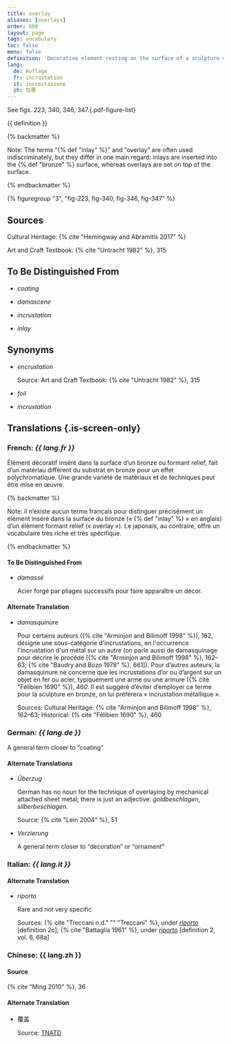 ```yaml
---
title: overlay
aliases: [overlays]
order: 600
layout: page
tags: vocabulary
toc: false
menu: false
definition: 'Decorative element resting on the surface of a sculpture via any of a variety of attachment methods, including solder, adhesives, cements, and/or rivets. Overlay materials may include a range of materials, among them metals, glass, stone, or bone.'
lang:
  de: Auflage
  fr: incrustation
  it: incrostazione
  zh: 包覆
---
```


See figs. 223, 340, 346, 347.{.pdf-figure-list}

{{ definition }}

{% backmatter %}

Note: The terms “{% def "inlay" %}” and “overlay” are often used indiscriminately, but they differ in one main regard: inlays are inserted into the {% def "bronze" %} surface, whereas overlays are set on top of the surface.

{% endbackmatter %}

{% figuregroup "3", "fig-223, fig-340, fig-346, fig-347" %}

## Sources

Cultural Heritage: {% cite "Hemingway and Abramitis 2017" %}

Art and Craft Textbook: {% cite "Untracht 1982" %}, 315

## To Be Distinguished From

- *coating*

- *damascene*

- *incrustation*

- *inlay*

## Synonyms

- *encrustation*

    Source: Art and Craft Textbook: {% cite "Untracht 1982" %}, 315

- *foil*

- *incrustation*

## Translations {.is-screen-only}

<div class="accordion">

### **French**: *{{ lang.fr }}*

Élément décoratif inséré dans la surface d’un bronze ou formant relief, fait d’un matériau différent du substrat en bronze pour un effet polychromatique. Une grande variété de matériaux et de techniques peut être mise en œuvre.

{% backmatter %}

Note: il n’existe aucun terme français pour distinguer précisément un élément inséré dans la surface du bronze (« {% def "inlay" %} » en anglais) d’un élément formant relief (« overlay »). Le japonais, au contraire, offre un vocabulaire très riche et très spécifique.

{% endbackmatter %}

#### To Be Distinguished From

- *damassé*

    Acier forgé par pliages successifs pour faire apparaître un décor.

#### Alternate Translation

- *damasquinure*

    Pour certains auteurs ({% cite "Arminjon and Bilimoff 1998" %}), 162, désigne une sous-catégorie d'incrustations, en l'occurrence l'incrustation d'un métal sur un autre (on parle aussi de damasquinage pour décrire le procédé [{% cite "Arminjon and Bilimoff 1998" %}, 162–63; {% cite "Baudry and Bozo 1978" %}, 661]). Pour d’autres auteurs, la damasquinure ne concerne que les incrustations d’or ou d’argent sur un objet en fer ou acier, typiquement une arme ou une armure ({% cite "Félibien 1690" %}), 460. Il est suggéré d’éviter d’employer ce terme pour la sculpture en bronze, on lui préférera « incrustation métallique ».

    Sources: Cultural Heritage: {% cite "Arminjon and Bilimoff 1998" %}, 162–63; Historical: {% cite "Félibien 1690" %}, 460

### **German**: *{{ lang.de }}*

A general term closer to “coating”

#### Alternate Translations

- *Überzug*

    German has no noun for the technique of overlaying by mechanical attached sheet metal; there is just an adjective: *goldbeschlagen*, *silberbeschlagen*.

    Source: {% cite "Lein 2004" %}, 51

- *Verzierung*

    A general term closer to “decoration” or “ornament”

### **Italian**: *{{ lang.it }}*

#### Alternate Translation

- *riporto*

    Rare and not very specific

    Sources: {% cite "Treccani n.d." "" "Treccani" %}, under [*riporto*](http://www.treccani.it/vocabolario/riporto/) [definition 2c]; {% cite "Battaglia 1961" %}, under [*riporto*](http://www.gdli.it/pdf_viewer/Scripts/pdf.js/web/viewer.asp?file=/PDF/GDLI16/GDLI_16_ocr_696.pdf&parola=riporto) [definition 2, vol. 6, 68a]

### **Chinese**: <span lang="zh">{{ lang.zh }}</span>

#### Source

{% cite "Ming 2010" %}, 36

#### Alternate Translation

- <span lang="zh">覆盖</span>

    Source: [TNATD](https://terms.naer.edu.tw/detail/643624/?index=2)

</div>

